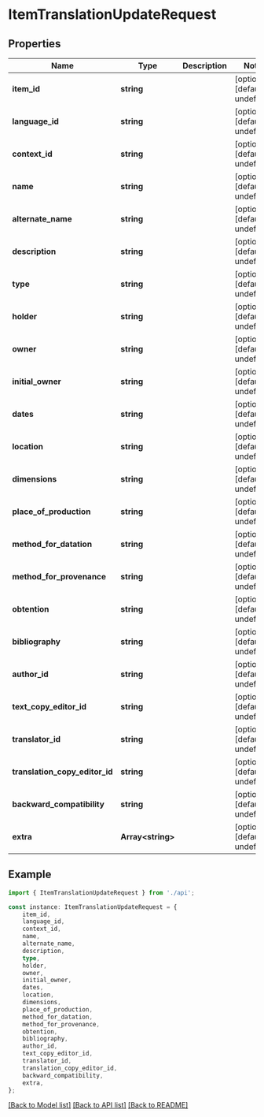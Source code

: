 # ItemTranslationUpdateRequest


## Properties

Name | Type | Description | Notes
------------ | ------------- | ------------- | -------------
**item_id** | **string** |  | [optional] [default to undefined]
**language_id** | **string** |  | [optional] [default to undefined]
**context_id** | **string** |  | [optional] [default to undefined]
**name** | **string** |  | [optional] [default to undefined]
**alternate_name** | **string** |  | [optional] [default to undefined]
**description** | **string** |  | [optional] [default to undefined]
**type** | **string** |  | [optional] [default to undefined]
**holder** | **string** |  | [optional] [default to undefined]
**owner** | **string** |  | [optional] [default to undefined]
**initial_owner** | **string** |  | [optional] [default to undefined]
**dates** | **string** |  | [optional] [default to undefined]
**location** | **string** |  | [optional] [default to undefined]
**dimensions** | **string** |  | [optional] [default to undefined]
**place_of_production** | **string** |  | [optional] [default to undefined]
**method_for_datation** | **string** |  | [optional] [default to undefined]
**method_for_provenance** | **string** |  | [optional] [default to undefined]
**obtention** | **string** |  | [optional] [default to undefined]
**bibliography** | **string** |  | [optional] [default to undefined]
**author_id** | **string** |  | [optional] [default to undefined]
**text_copy_editor_id** | **string** |  | [optional] [default to undefined]
**translator_id** | **string** |  | [optional] [default to undefined]
**translation_copy_editor_id** | **string** |  | [optional] [default to undefined]
**backward_compatibility** | **string** |  | [optional] [default to undefined]
**extra** | **Array&lt;string&gt;** |  | [optional] [default to undefined]

## Example

```typescript
import { ItemTranslationUpdateRequest } from './api';

const instance: ItemTranslationUpdateRequest = {
    item_id,
    language_id,
    context_id,
    name,
    alternate_name,
    description,
    type,
    holder,
    owner,
    initial_owner,
    dates,
    location,
    dimensions,
    place_of_production,
    method_for_datation,
    method_for_provenance,
    obtention,
    bibliography,
    author_id,
    text_copy_editor_id,
    translator_id,
    translation_copy_editor_id,
    backward_compatibility,
    extra,
};
```

[[Back to Model list]](../README.md#documentation-for-models) [[Back to API list]](../README.md#documentation-for-api-endpoints) [[Back to README]](../README.md)
